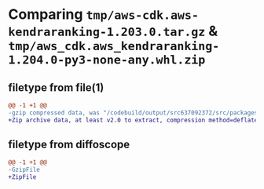 # Comparing `tmp/aws-cdk.aws-kendraranking-1.203.0.tar.gz` & `tmp/aws_cdk.aws_kendraranking-1.204.0-py3-none-any.whl.zip`

## filetype from file(1)

```diff
@@ -1 +1 @@
-gzip compressed data, was "/codebuild/output/src637092372/src/packages/@aws-cdk/aws-kendraranking/dist/python/aws-cdk.aws-kendraranking-1.203.0.tar", last modified: Wed May 31 18:47:25 2023, max compression
+Zip archive data, at least v2.0 to extract, compression method=deflate
```

## filetype from diffoscope

```diff
@@ -1 +1 @@
-GzipFile
+ZipFile
```

